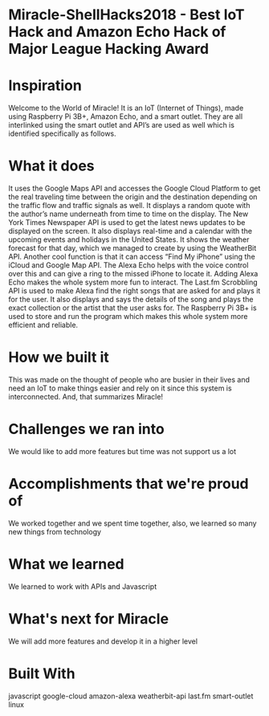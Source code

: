 # Miracle-ShellHacks2018 -  Best IoT Hack and Amazon Echo Hack of Major League Hacking Award
# Inspiration
Welcome to the World of Miracle! It is an IoT (Internet of Things), made using Raspberry Pi 3B+, Amazon Echo, and a smart outlet. They are all interlinked using the smart outlet and API’s are used as well which is identified specifically as follows.

# What it does
It uses the Google Maps API and accesses the Google Cloud Platform to get the real traveling time between the origin and the destination depending on the traffic flow and traffic signals as well. It displays a random quote with the author’s name underneath from time to time on the display. The New York Times Newspaper API is used to get the latest news updates to be displayed on the screen. It also displays real-time and a calendar with the upcoming events and holidays in the United States. It shows the weather forecast for that day, which we managed to create by using the WeatherBit API. Another cool function is that it can access “Find My iPhone” using the iCloud and Google Map API. The Alexa Echo helps with the voice control over this and can give a ring to the missed iPhone to locate it. Adding Alexa Echo makes the whole system more fun to interact. The Last.fm Scrobbling API is used to make Alexa find the right songs that are asked for and plays it for the user. It also displays and says the details of the song and plays the exact collection or the artist that the user asks for. The Raspberry Pi 3B+ is used to store and run the program which makes this whole system more efficient and reliable.

# How we built it
This was made on the thought of people who are busier in their lives and need an IoT to make things easier and rely on it since this system is interconnected. And, that summarizes Miracle!

# Challenges we ran into
We would like to add more features but time was not support us a lot

# Accomplishments that we're proud of
We worked together and we spent time together, also, we learned so many new things from technology

# What we learned
We learned to work with APIs and Javascript

# What's next for Miracle
We will add more features and develop it in a higher level

# Built With
javascript
google-cloud
amazon-alexa
weatherbit-api
last.fm
smart-outlet
linux
